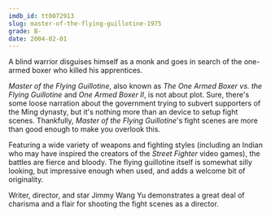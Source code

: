 ```yaml
---
imdb_id: tt0072913
slug: master-of-the-flying-guillotine-1975
grade: B-
date: 2004-02-01
---
```


A blind warrior disguises himself as a monk and goes in search of the one-armed boxer who killed his apprentices.

_Master of the Flying Guillotine_, also known as _The One Armed Boxer vs. the Flying Guillotine_ and _One Armed Boxer II_, is not about plot. Sure, there's some loose narration about the government trying to subvert supporters of the Ming dynasty, but it's nothing more than an device to setup fight scenes. Thankfully, _Master of the Flying Guillotine_'s fight scenes are more than good enough to make you overlook this.

Featuring a wide variety of weapons and fighting styles (including an Indian who may have inspired the creators of the _Street Fighter_ video games), the battles are fierce and bloody. The flying guillotine itself is somewhat silly looking, but impressive enough when used, and adds a welcome bit of originality.

Writer, director, and star Jimmy Wang Yu demonstrates a great deal of charisma and a flair for shooting the fight scenes as a director.
